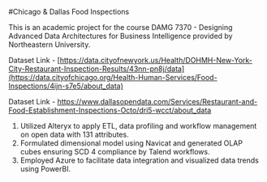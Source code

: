 #Chicago & Dallas Food Inspections

This is an academic project for the course DAMG 7370 - Designing Advanced Data Architectures for Business Intelligence provided by Northeastern University. 

Dataset Link - [https://data.cityofnewyork.us/Health/DOHMH-New-York-City-Restaurant-Inspection-Results/43nn-pn8j/data](https://data.cityofchicago.org/Health-Human-Services/Food-Inspections/4ijn-s7e5/about_data)

Dataset Link - https://www.dallasopendata.com/Services/Restaurant-and-Food-Establishment-Inspections-Octo/dri5-wcct/about_data

1) Utilized Alteryx to apply ETL, data profiling and workflow management on open data with 131 attributes.
2) Formulated dimensional model using Navicat and generated OLAP cubes ensuring SCD 4 compliance by Talend workflows.
3) Employed Azure to facilitate data integration and visualized data trends using PowerBI.
